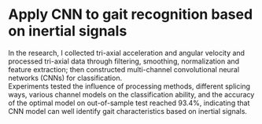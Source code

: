 # Apply CNN to gait recognition based on inertial signals  
In the research, I collected tri-axial acceleration and angular velocity and processed tri-axial data through
filtering, smoothing, normalization and feature extraction; then constructed multi-channel convolutional
neural networks (CNNs) for classification.  
Experiments tested the influence of processing methods, different splicing ways, various channel models
on the classification ability, and the accuracy of the optimal model on out-of-sample test reached 93.4%,
indicating that CNN model can well identify gait characteristics based on inertial signals.

